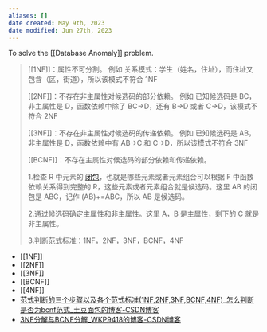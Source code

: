 ```yaml
---
aliases: []
date created: May 9th, 2023
date modified: Jun 27th, 2023
---
```

To solve the [[Database Anomaly]] problem.
> [[1NF]]：属性不可分割。
> 例如 关系模式：学生（姓名，住址），而住址又包含（区，街道），所以该模式不符合 1NF
> 
> [[2NF]]：不存在非主属性对候选码的部分依赖。
> 例如 已知候选码是 BC，非主属性是 D，函数依赖中除了 BC->D，还有 B->D 或者 C->D，该模式不符合 2NF
> 
> [[3NF]]：不存在非主属性对候选码的传递依赖。
> 例如 已知候选码是 AB，非主属性是 D，函数依赖中有 AB->C 和 C->D，所以该模式不符合 3NF
> 
> [[BCNF]]：不存在主属性对候选码的部分依赖和传递依赖。
> 
> 1.检查 R 中元素的 [闭包](https://so.csdn.net/so/search?q=%E9%97%AD%E5%8C%85&spm=1001.2101.3001.7020)，也就是哪些元素或者元素组合可以根据 F 中函数依赖关系得到完整的 R，这些元素或者元素组合就是候选码。这里 AB 的闭包是 ABC，记作 (AB)+=ABC，所以 AB 是候选码。
> 
> 2.通过候选码确定主属性和非主属性。这里 A，B 是主属性，剩下的 C 就是非主属性。
> 
> 3.判断范式标准：1NF，2NF，3NF，BCNF，4NF

- [[1NF]]
- [[2NF]]
- [[3NF]]
- [[BCNF]]
- [[4NF]]
- [范式判断的三个步骤以及各个范式标准(1NF,2NF,3NF,BCNF,4NF)\_怎么判断是否为bcnf范式\_土豆面包的博客-CSDN博客](https://blog.csdn.net/qq_40177015/article/details/111590534)
- [3NF分解与BCNF分解\_WKP9418的博客-CSDN博客](https://blog.csdn.net/qq_43179428/article/details/105596526)